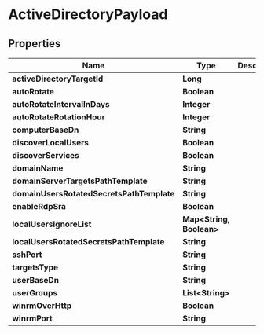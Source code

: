 

# ActiveDirectoryPayload


## Properties

Name | Type | Description | Notes
------------ | ------------- | ------------- | -------------
**activeDirectoryTargetId** | **Long** |  |  [optional]
**autoRotate** | **Boolean** |  |  [optional]
**autoRotateIntervalInDays** | **Integer** |  |  [optional]
**autoRotateRotationHour** | **Integer** |  |  [optional]
**computerBaseDn** | **String** |  |  [optional]
**discoverLocalUsers** | **Boolean** |  |  [optional]
**discoverServices** | **Boolean** |  |  [optional]
**domainName** | **String** |  |  [optional]
**domainServerTargetsPathTemplate** | **String** |  |  [optional]
**domainUsersRotatedSecretsPathTemplate** | **String** |  |  [optional]
**enableRdpSra** | **Boolean** |  |  [optional]
**localUsersIgnoreList** | **Map&lt;String, Boolean&gt;** |  |  [optional]
**localUsersRotatedSecretsPathTemplate** | **String** |  |  [optional]
**sshPort** | **String** |  |  [optional]
**targetsType** | **String** |  |  [optional]
**userBaseDn** | **String** |  |  [optional]
**userGroups** | **List&lt;String&gt;** |  |  [optional]
**winrmOverHttp** | **Boolean** |  |  [optional]
**winrmPort** | **String** |  |  [optional]




